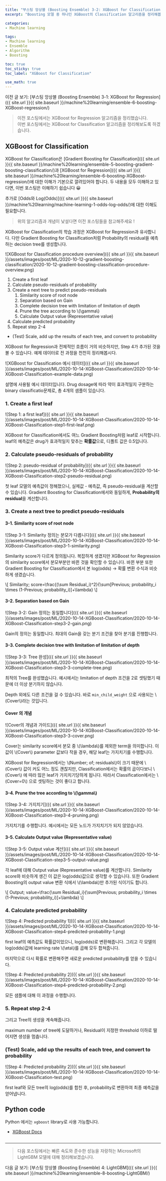```yaml
---
title: "부스팅 앙상블 (Boosting Ensemble) 3-2: XGBoost for Classification"
excerpt: "Boosting 모델 중 하나인 XGBoost의 Classification 알고리즘을 정리해봅시다"

categories:
- Machine learning

tags:
- Machine learning
- Ensemble
- Algorithm
- Boosting

toc: true
toc_sticky: true
toc_label: "XGBoost for Classification"

use_math: true
---
```


이전 글 보기: [부스팅 앙상블 (Boosting Ensemble) 3-1: XGBoost for Regression]({{ site.url }}{{ site.baseurl }}/machine%20learning/ensemble-6-boosting-XGBoost-regression/)

> 이전 포스팅에서는 XGBoost for Regression 알고리즘을 정리했습니다.  
> 이번 포스팅에서는 XGBoost for Classification 알고리즘을 정리해보도록 하겠습니다.

## XGBoost for Classification

XGBoost for Classification은 [Gradient Boosting for Classification]({{ site.url }}{{ site.baseurl }}/machine%20learning/ensemble-5-boosting-gradient-boosting-classification/)과 [XGBoost for Regression]({{ site.url }}{{ site.baseurl }}/machine%20learning/ensemble-6-boosting-XGBoost-regression/)에 대한 이해가 기본으로 깔려있어야 합니다. 두 내용을 모두 이해하고 있다면, 이번 포스팅은 이해하기 쉽습니다 😀

추가로 [Odds와 Log(Odds)]({{ site.url }}{{ site.baseurl }}/machine%20learning/machine-learning-1-odds-log-odds/)에 대한 이해도 필요합니다.

> 위의 알고리즘과 개념이 낯설다면 이전 포스팅들을 참고해주세요 !

XGBoost for Classification의 학습 과정은 XGBoost for Regression과 유사합니다. 다만 Gradient Boosting for Classification처럼 Probability의 residual을 예측하는 decision tree를 생성합니다.

![XGBoost for Classification procedure overview]({{ site.url }}{{ site.baseurl }}/assets/images/post/ML/2020-10-12-gradient-boosting-classification/2020-10-12-gradient-boosting-classification-procedure-overview.png)

1. Create a first leaf
2. Calculate pseudo-residuals of probability
3. Create a next tree to predict pseudo-residuals
   1. Similarity score of root node
   2. Separation based on Gain
   3. Complete decision tree with limitation of limitation of depth
   4. Prune the tree according to \\(\gamma\\)
   5. Calculate Output value (Representative value)
4. Calculate predicted probability
5. Repeat step 2-4

- (Test) Scale, add up the results of each tree, and convert to probability

XGBoost for Regression과 전체적인 흐름이 거의 비슷하지만, Step 4가 추가된 것을 볼 수 있습니다. 예제 데이터로 전 과정을 천천히 정리해봅시다.

![XGBoost for Classification 예시 데이터]({{ site.url }}{{ site.baseurl }}/assets/images/post/ML/2020-10-14-XGBoost-Classification/2020-10-14-XGBoost-Classification-example-data.png)

설명에 사용될 예시 데이터입니다. Drug dosage에 따라 약이 효과적일지 구분하는 binary classificatio문제로, 총 4개의 샘플이 있습니다.

### 1. Create a first leaf

![Step 1: a first leaf]({{ site.url }}{{ site.baseurl }}/assets/images/post/ML/2020-10-14-XGBoost-Classification/2020-10-14-XGBoost-Classification-step1-first-leaf.png)

XGBoost for Classification에서도 여느 Gradient Boosting처럼 leaf로 시작합니다. leaf의 예측값은 drug가 효과적일지 맞추는 **확률값**으로, 디폴트 값은 0.5입니다.

### 2. Calculate pseudo-residuals of probability

![Step 2: pseudo-residual of probability]({{ site.url }}{{ site.baseurl }}/assets/images/post/ML/2020-10-14-XGBoost-Classification/2020-10-14-XGBoost-Classification-step2-pseudo-residual.png)

첫 leaf 모델의 예측값이 정해졌으니, 실제값 - 예측값, 즉 pseudo-residual을 계산할 수 있습니다. Gradient Boosting for Classification에서와 동일하게, **Probability의 residual**을 계산합니다.

### 3. Create a next tree to predict pseudo-residuals

#### 3-1. Similarity score of root node

![Step 3-1: Similarity 정의는 분모가 다릅니다]({{ site.url }}{{ site.baseurl }}/assets/images/post/ML/2020-10-14-XGBoost-Classification/2020-10-14-XGBoost-Classification-step3-1-similarity.png)

Similarity score가 다르게 정의됩니다. 복잡하게 생겼지만 XGBoost for Regression의 similarity score에서 분모부분만 바뀐 것을 확인할 수 있습니다. 바뀐 부분 또한 Gradient Boosting for Classification에서 본 log(odds) -> 확률 변환 수식과 비슷하게 생겼습니다. 

\\[
Similarity\; score=\frac{(\sum Residual_i)^2}{\sum[Previous\; probability_i \times (1-Previous\; probability_i)]+\lambda}
\\]

#### 3-2. Separation based on Gain

![Step 3-2: Gain 정의는 동일합니다]({{ site.url }}{{ site.baseurl }}/assets/images/post/ML/2020-10-14-XGBoost-Classification/2020-10-14-XGBoost-Classification-step3-2-gain.png)

Gain의 정의는 동일합니다. 최대의 Gain을 갖는 분기 조건을 찾아 분기를 진행합니다.

#### 3-3. Complete decision tree with limitation of limitation of depth

![Step 3-3: Tree 완성]({{ site.url }}{{ site.baseurl }}/assets/images/post/ML/2020-10-14-XGBoost-Classification/2020-10-14-XGBoost-Classification-step3-3-complete-tree.png)

최적의 Tree를 완성했습니다. 예시에서는 limitation of depth 조건을 2로 셋팅했기 때문에 더 이상 분기하지 않습니다.

Depth 외에도 다른 조건을 걸 수 있습니다. 바로 `min_child_weight` 으로 사용되는 \\(Cover\\)라는 것입니다.

#### Cover 의 개념

![Cover의 개념과 가이드]({{ site.url }}{{ site.baseurl }}/assets/images/post/ML/2020-10-14-XGBoost-Classification/2020-10-14-XGBoost-Classification-step3-3-cover.png)

Cover는 similarity score에서 분모 중 \\(\lambda\\)를 제외한 term을 의미합니다. 이 값이 \\(Cover\\) parameter 값보다 작을 경우, 해당 leaf는 가지치기를 수행합니다.

XGBoost for Regression에서는 \\(Number\; of\; residuals\\)이 크기 때문에 \\(Cover\\) 값이 커도 어느 정도 괜찮지만, Classification에서는 확률의 곱이다보니 \\(Cover\\) 에 따라 많은 leaf가 가지치기당하게 됩니다. 따라서 Classification에서는 \\(Cover=0\\) 으로 셋팅하는 것이 좋다고 합니다.

#### 3-4. Prune the tree according to \\(\gamma\\)

![Step 3-4: 가지치기]({{ site.url }}{{ site.baseurl }}/assets/images/post/ML/2020-10-14-XGBoost-Classification/2020-10-14-XGBoost-Classification-step3-4-pruning.png)

가지치기를 수행합니다. 예시에서는 모든 노드가 가지치기가 되지 않았습니다.

#### 3-5. Calculate Output value (Representative value)

![Step 3-5: Output value 계산]({{ site.url }}{{ site.baseurl }}/assets/images/post/ML/2020-10-14-XGBoost-Classification/2020-10-14-XGBoost-Classification-step3-5-output-value.png)

각 leaf에 대해 Output value (Representative value)를 계산합니다. Similarity score와 비슷하게 생긴 이 값은 log(odds)값으로 생각할 수 있습니다. 또한 Gradient Boosting의 output value 변환 식에서 \\(\lambda\\)만 추가된 식이기도 합니다.

\\[
Output\; value=\frac{\sum Residual_i}{\sum[Previous\; probability_i \times (1-Previous\; probability_i)]+\lambda}
\\]

### 4. Calculate predicted probability

![Step 4: Predicted probability 1]({{ site.url }}{{ site.baseurl }}/assets/images/post/ML/2020-10-14-XGBoost-Classification/2020-10-14-XGBoost-Classification-step4-predicted-probability-1.png)

first leaf의 예측값도 확률값이었으니, log(odds)로 변환해줍니다. 그리고 각 모델의 log(odds)값에 learning rate \\(\eta\\)를 곱해 모두 합쳐줍니다.

마지막으로 다시 확률로 변환해주면 새로운 predicted probability를 얻을 수 있습니다.

![Step 4: Predicted probability 2]({{ site.url }}{{ site.baseurl }}/assets/images/post/ML/2020-10-14-XGBoost-Classification/2020-10-14-XGBoost-Classification-step4-predicted-probability-2.png)

모든 샘플에 대해 이 과정을 수행합니다.

### 5. Repeat step 2-4

그리고 Tree의 생성을 계속해줍니다.

maximum number of tree에 도달하거나, Residual이 지정한 threshold 이하로 떨어지면 생성을 멈춥니다.

### (Test) Scale, add up the results of each tree, and convert to probability

![Step 4: Predicted probability 2]({{ site.url }}{{ site.baseurl }}/assets/images/post/ML/2020-10-14-XGBoost-Classification/2020-10-14-XGBoost-Classification-test.png)

first leaf와 모든 tree의 log(odds)를 합친 후, probability로 변환하여 최종 예측값을 얻어냅니다.

## Python code
Python 에서는 `xgboost` library로 사용 가능합니다.

- [XGBoost Docs](https://xgboost.readthedocs.io/en/latest/)

```python

```

---

> 다음 포스팅에서는 빠른 속도와 준수한 성능을 자랑하는 Microsoft의 LightGBM 모델에 대해 정리해보겠습니다.

다음 글 보기: [부스팅 앙상블 (Boosting Ensemble) 4: LightGBM]({{ site.url }}{{ site.baseurl }}/machine%20learning/ensemble-8-boosting-LightGBM/)
